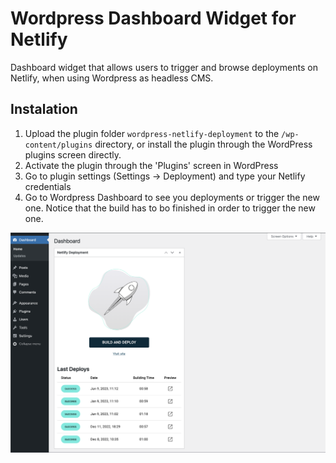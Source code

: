 # Wordpress Dashboard Widget for Netlify

Dashboard widget that allows users to trigger and browse deployments on Netlify, when using Wordpress as headless CMS.

## Instalation

1. Upload the plugin folder `wordpress-netlify-deployment` to the `/wp-content/plugins` directory, or install the plugin through the WordPress plugins screen directly.
2. Activate the plugin through the 'Plugins' screen in WordPress
3. Go to plugin settings (Settings -> Deployment) and type your Netlify credentials
4. Go to Wordpress Dashboard to see you deployments or trigger the new one. Notice that the build has to bo finished in order to trigger the new one.

![Screenshot](./screenshot.png)

